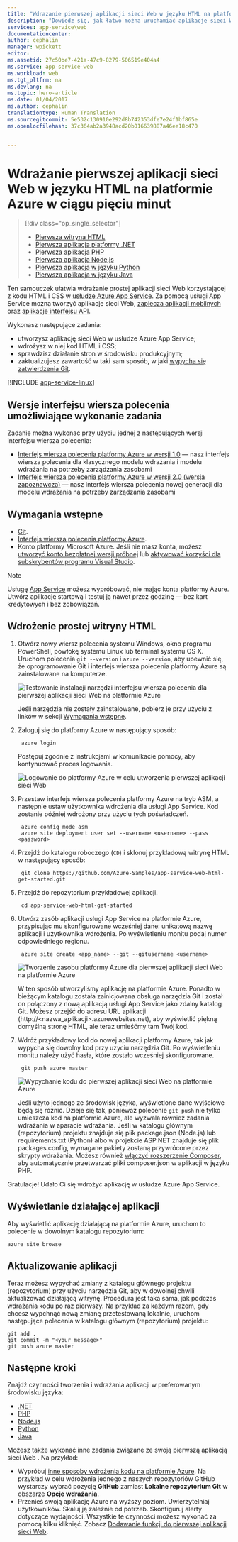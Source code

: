 ```yaml
---
title: "Wdrażanie pierwszej aplikacji sieci Web w języku HTML na platformie Azure w ciągu pięciu minut | Microsoft Docs"
description: "Dowiedz się, jak łatwo można uruchamiać aplikacje sieci Web w usłudze App Service, wdrażając przykładową aplikację. Szybko rozpocznij rzeczywiste tworzenie aplikacji i od razu zobacz wyniki."
services: app-service\web
documentationcenter: 
author: cephalin
manager: wpickett
editor: 
ms.assetid: 27c50be7-421a-47c9-8279-506519e404a4
ms.service: app-service-web
ms.workload: web
ms.tgt_pltfrm: na
ms.devlang: na
ms.topic: hero-article
ms.date: 01/04/2017
ms.author: cephalin
translationtype: Human Translation
ms.sourcegitcommit: 5e532c130910e292d8b742353dfe7e24f1bf865e
ms.openlocfilehash: 37c364ab2a3948acd20b016639887a46ee18c470


---
```

# <a name="deploy-your-first-html-web-app-to-azure-in-five-minutes"></a>Wdrażanie pierwszej aplikacji sieci Web w języku HTML na platformie Azure w ciągu pięciu minut

> [!div class="op_single_selector"]
> * [Pierwsza witryna HTML](app-service-web-get-started-html-cli-nodejs.md)
> * [Pierwsza aplikacja platformy .NET](app-service-web-get-started-dotnet-cli-nodejs.md)
> * [Pierwsza aplikacja PHP](app-service-web-get-started-php-cli-nodejs.md)
> * [Pierwsza aplikacja Node.js](app-service-web-get-started-nodejs-cli-nodejs.md)
> * [Pierwsza aplikacja w języku Python](app-service-web-get-started-python-cli-nodejs.md)
> * [Pierwsza aplikacja w języku Java](app-service-web-get-started-java.md)
> 
> 

Ten samouczek ułatwia wdrażanie prostej aplikacji sieci Web korzystającej z kodu HTML i CSS w [usłudze Azure App Service](../app-service/app-service-value-prop-what-is.md).
Za pomocą usługi App Service można tworzyć aplikacje sieci Web, [zaplecza aplikacji mobilnych](/documentation/learning-paths/appservice-mobileapps/) oraz [aplikacje interfejsu API](../app-service-api/app-service-api-apps-why-best-platform.md).

Wykonasz następujące zadania: 

* utworzysz aplikację sieci Web w usłudze Azure App Service;
* wdrożysz w niej kod HTML i CSS;
* sprawdzisz działanie stron w środowisku produkcyjnym;
* zaktualizujesz zawartość w taki sam sposób, w jaki [wypycha się zatwierdzenia Git](https://git-scm.com/docs/git-push).

[!INCLUDE [app-service-linux](../../includes/app-service-linux.md)]

## <a name="cli-versions-to-complete-the-task"></a>Wersje interfejsu wiersza polecenia umożliwiające wykonanie zadania

Zadanie można wykonać przy użyciu jednej z następujących wersji interfejsu wiersza polecenia:

- [Interfejs wiersza polecenia platformy Azure w wersji 1.0](app-service-web-get-started-html-cli-nodejs.md) — nasz interfejs wiersza polecenia dla klasycznego modelu wdrażania i modelu wdrażania na potrzeby zarządzania zasobami
- [Interfejs wiersza polecenia platformy Azure w wersji 2.0 (wersja zapoznawcza)](app-service-web-get-started-html.md) — nasz interfejs wiersza polecenia nowej generacji dla modelu wdrażania na potrzeby zarządzania zasobami

## <a name="prerequisites"></a>Wymagania wstępne
* [Git](http://www.git-scm.com/downloads).
* [Interfejs wiersza polecenia platformy Azure](../xplat-cli-install.md).
* Konto platformy Microsoft Azure. Jeśli nie masz konta, możesz [utworzyć konto bezpłatnej wersji próbnej](https://azure.microsoft.com/pricing/free-trial/?WT.mc_id=A261C142F) lub [aktywować korzyści dla subskrybentów programu Visual Studio](https://azure.microsoft.com/pricing/member-offers/msdn-benefits-details/?WT.mc_id=A261C142F).

> [!NOTE]
> Usługę [App Service](https://azure.microsoft.com/try/app-service/) możesz wypróbować, nie mając konta platformy Azure. Utwórz aplikację startową i testuj ją nawet przez godzinę — bez kart kredytowych i bez zobowiązań.
> 
> 

## <a name="deploy-a-simple-html-site"></a>Wdrożenie prostej witryny HTML
1. Otwórz nowy wiersz polecenia systemu Windows, okno programu PowerShell, powłokę systemu Linux lub terminal systemu OS X. Uruchom polecenia `git --version` i `azure --version`, aby upewnić się, że oprogramowanie Git i interfejs wiersza polecenia platformy Azure są zainstalowane na komputerze.
   
    ![Testowanie instalacji narzędzi interfejsu wiersza polecenia dla pierwszej aplikacji sieci Web na platformie Azure](./media/app-service-web-get-started/1-test-tools.png)
   
    Jeśli narzędzia nie zostały zainstalowane, pobierz je przy użyciu z linków w sekcji [Wymagania wstępne](#Prerequisites).
2. Zaloguj się do platformy Azure w następujący sposób:
   
        azure login
   
    Postępuj zgodnie z instrukcjami w komunikacie pomocy, aby kontynuować proces logowania.
   
    ![Logowanie do platformy Azure w celu utworzenia pierwszej aplikacji sieci Web](./media/app-service-web-get-started/3-azure-login.png)

3. Przestaw interfejs wiersza polecenia platformy Azure na tryb ASM, a następnie ustaw użytkownika wdrożenia dla usługi App Service. Kod zostanie później wdrożony przy użyciu tych poświadczeń.
   
        azure config mode asm
        azure site deployment user set --username <username> --pass <password>

4. Przejdź do katalogu roboczego (`CD`) i sklonuj przykładową witrynę HTML w następujący sposób:
   
        git clone https://github.com/Azure-Samples/app-service-web-html-get-started.git

5. Przejdź do repozytorium przykładowej aplikacji. 
   
        cd app-service-web-html-get-started

6. Utwórz zasób aplikacji usługi App Service na platformie Azure, przypisując mu skonfigurowane wcześniej dane: unikatową nazwę aplikacji i użytkownika wdrożenia. Po wyświetleniu monitu podaj numer odpowiedniego regionu.
   
        azure site create <app_name> --git --gitusername <username>
   
    ![Tworzenie zasobu platformy Azure dla pierwszej aplikacji sieci Web na platformie Azure](./media/app-service-web-get-started/4-create-site.png)
   
    W ten sposób utworzyliśmy aplikację na platformie Azure. Ponadto w bieżącym katalogu została zainicjowana obsługa narzędzia Git i został on połączony z nową aplikacją usługi App Service jako zdalny katalog Git.
    Możesz przejść do adresu URL aplikacji (http://&lt;nazwa_aplikacji>.azurewebsites.net), aby wyświetlić piękną domyślną stronę HTML, ale teraz umieśćmy tam Twój kod.
7. Wdróż przykładowy kod do nowej aplikacji platformy Azure, tak jak wypycha się dowolny kod przy użyciu narzędzia Git. Po wyświetleniu monitu należy użyć hasła, które zostało wcześniej skonfigurowane.
   
        git push azure master
   
    ![Wypychanie kodu do pierwszej aplikacji sieci Web na platformie Azure](./media/app-service-web-get-started/5-push-code.png)
   
    Jeśli użyto jednego ze środowisk języka, wyświetlone dane wyjściowe będą się różnić. Dzieje się tak, ponieważ polecenie `git push` nie tylko umieszcza kod na platformie Azure, ale wyzwala również zadania wdrażania w aparacie wdrażania. Jeśli w katalogu głównym (repozytorium) projektu znajduje się plik package.json (Node.js) lub requirements.txt (Python) albo w projekcie ASP.NET znajduje się plik packages.config, wymagane pakiety zostaną przywrócone przez skrypty wdrażania. Możesz również [włączyć rozszerzenie Composer](web-sites-php-mysql-deploy-use-git.md#composer), aby automatycznie przetwarzać pliki composer.json w aplikacji w języku PHP.

Gratulacje! Udało Ci się wdrożyć aplikację w usłudze Azure App Service.

## <a name="see-your-app-running-live"></a>Wyświetlanie działającej aplikacji
Aby wyświetlić aplikację działającą na platformie Azure, uruchom to polecenie w dowolnym katalogu repozytorium:

    azure site browse

## <a name="make-updates-to-your-app"></a>Aktualizowanie aplikacji
Teraz możesz wypychać zmiany z katalogu głównego projektu (repozytorium) przy użyciu narzędzia Git, aby w dowolnej chwili aktualizować działającą witrynę. Procedura jest taka sama, jak podczas wdrażania kodu po raz pierwszy. Na przykład za każdym razem, gdy chcesz wypchnąć nową zmianę przetestowaną lokalnie, uruchom następujące polecenia w katalogu głównym (repozytorium) projektu:

    git add .
    git commit -m "<your_message>"
    git push azure master

## <a name="next-steps"></a>Następne kroki
Znajdź czynności tworzenia i wdrażania aplikacji w preferowanym środowisku języka:

* [.NET](web-sites-dotnet-get-started.md)
* [PHP](app-service-web-php-get-started-cli-nodejs.md)
* [Node.js](app-service-web-nodejs-get-started-cli-nodejs.md)
* [Python](web-sites-python-ptvs-django-mysql.md)
* [Java](web-sites-java-get-started.md)

Możesz także wykonać inne zadania związane ze swoją pierwszą aplikacją sieci Web . Na przykład:

* Wypróbuj [inne sposoby wdrożenia kodu na platformie Azure](web-sites-deploy.md). Na przykład w celu wdrożenia jednego z naszych repozytoriów GitHub wystarczy wybrać pozycję **GitHub** zamiast **Lokalne repozytorium Git** w obszarze **Opcje wdrażania**.
* Przenieś swoją aplikację Azure na wyższy poziom. Uwierzytelniaj użytkowników. Skaluj ją zależnie od potrzeb. Skonfiguruj alerty dotyczące wydajności. Wszystkie te czynności możesz wykonać za pomocą kilku kliknięć. Zobacz [Dodawanie funkcji do pierwszej aplikacji sieci Web](app-service-web-get-started-2.md).




<!--HONumber=Jan17_HO4-->



